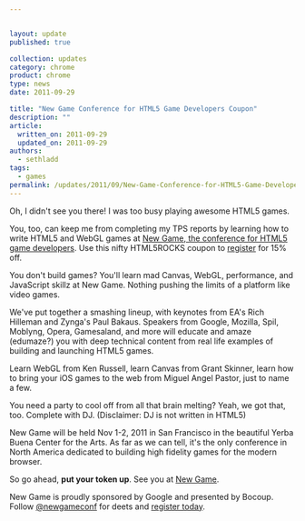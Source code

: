 ```yaml
---


layout: update
published: true

collection: updates
category: chrome
product: chrome
type: news
date: 2011-09-29

title: "New Game Conference for HTML5 Game Developers Coupon"
description: ""
article:
  written_on: 2011-09-29
  updated_on: 2011-09-29
authors:
  - sethladd
tags:
  - games
permalink: /updates/2011/09/New-Game-Conference-for-HTML5-Game-Developers-Coupon.html
---
```

<p>
Oh, I didn't see you there! I was too busy playing awesome HTML5 games.
</p>

<p>
You, too, can keep me from completing my TPS reports by learning how to write HTML5 and WebGL games at <a href="http://www.newgameconf.com">New Game, the conference for HTML5 game developers</a>. Use this nifty HTML5ROCKS coupon to <a href="http://newgame.eventbrite.com">register</a> for 15% off.
</p>

<p>
You don't build games? You'll learn mad Canvas, WebGL, performance, and JavaScript skillz at New Game. Nothing pushing the limits of a platform like video games.
</p>

<p>
We've put together a smashing lineup, with keynotes from EA's Rich Hilleman and Zynga's Paul Bakaus. Speakers from Google, Mozilla, Spil, Moblyng, Opera, Gamesaland, and more will educate and amaze (edumaze?) you with deep technical content from real life examples of building and launching HTML5 games.
</p>

<p>
Learn WebGL from Ken Russell, learn Canvas from Grant Skinner, learn how to bring your iOS games to the web from Miguel Angel Pastor, just to name a few.
</p>

<p>
You need a party to cool off from all that brain melting? Yeah, we got that, too. Complete with DJ.  (Disclaimer: DJ is not written in HTML5)
</p>

<p>
New Game will be held Nov 1-2, 2011 in San Francisco in the beautiful Yerba Buena Center for the Arts. As far as we can tell, it's the only conference in North America dedicated to building high fidelity games for the modern browser.
</p>

<p>
So go ahead, <strong>put your token up</strong>. See you at <a href="http://www.newgameconf.com">New Game</a>.
</p>

<p>
New Game is proudly sponsored by Google and presented by Bocoup. Follow <a href="http://twitter.com/newgameconf">@newgameconf</a> for deets and <a href="http://newgame.eventbrite.com">register today</a>.
</p>
